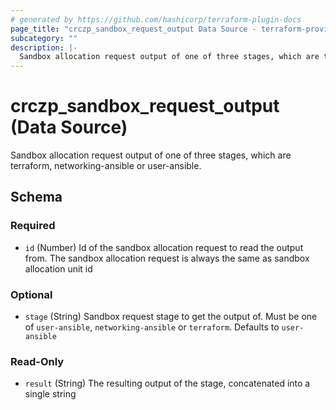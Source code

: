```yaml
---
# generated by https://github.com/hashicorp/terraform-plugin-docs
page_title: "crczp_sandbox_request_output Data Source - terraform-provider-crczp"
subcategory: ""
description: |-
  Sandbox allocation request output of one of three stages, which are terraform, networking-ansible or user-ansible.
---
```


# crczp_sandbox_request_output (Data Source)

Sandbox allocation request output of one of three stages, which are terraform, networking-ansible or user-ansible.



<!-- schema generated by tfplugindocs -->
## Schema

### Required

- `id` (Number) Id of the sandbox allocation request to read the output from. The sandbox allocation request is always the same as sandbox allocation unit id

### Optional

- `stage` (String) Sandbox request stage to get the output of. Must be one of `user-ansible`, `networking-ansible` or `terraform`. Defaults to `user-ansible`

### Read-Only

- `result` (String) The resulting output of the stage, concatenated into a single string
